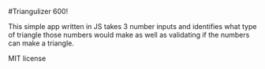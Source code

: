 #Triangulizer 600!

This simple app written in JS takes 3 number inputs and identifies what type of triangle those numbers would make as well as validating if the numbers can make a triangle.

MIT license
